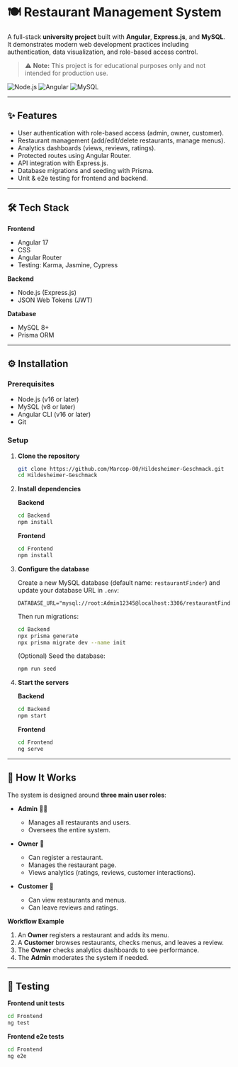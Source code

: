 # 🍽️ Restaurant Management System

A full-stack **university project** built with **Angular**, **Express.js**, and **MySQL**.  
It demonstrates modern web development practices including authentication, data visualization, and role-based access control.

> ⚠️ **Note:** This project is for educational purposes only and not intended for production use.

![Node.js](https://img.shields.io/badge/node-%3E%3D16-green)
![Angular](https://img.shields.io/badge/angular-17-red)
![MySQL](https://img.shields.io/badge/mysql-%3E%3D8-blue)

---

## ✨ Features  
- User authentication with role-based access (admin, owner, customer).  
- Restaurant management (add/edit/delete restaurants, manage menus).  
- Analytics dashboards (views, reviews, ratings).  
- Protected routes using Angular Router.  
- API integration with Express.js.  
- Database migrations and seeding with Prisma.  
- Unit & e2e testing for frontend and backend.  

---

## 🛠️ Tech Stack  

**Frontend**  
- Angular 17  
- CSS  
- Angular Router  
- Testing: Karma, Jasmine, Cypress  

**Backend**  
- Node.js (Express.js)  
- JSON Web Tokens (JWT)  

**Database**  
- MySQL 8+  
- Prisma ORM  

---

## ⚙️ Installation  

### Prerequisites  
- Node.js (v16 or later)  
- MySQL (v8 or later)  
- Angular CLI (v16 or later)  
- Git  

### Setup  

1. **Clone the repository**
   ```bash
   git clone https://github.com/Marcop-00/Hildesheimer-Geschmack.git
   cd Hildesheimer-Geschmack
   ```

2. **Install dependencies**

   **Backend**
   ```bash
   cd Backend
   npm install
   ```

   **Frontend**
   ```bash
   cd Frontend
   npm install
   ```

3. **Configure the database**

   Create a new MySQL database (default name: `restaurantFinder`) and update your database URL in `.env`:

   ```env
   DATABASE_URL="mysql://root:Admin12345@localhost:3306/restaurantFinder"
   ```

   Then run migrations:
   ```bash
   cd Backend
   npx prisma generate
   npx prisma migrate dev --name init
   ```

   (Optional) Seed the database:
   ```bash
   npm run seed
   ```

4. **Start the servers**

   **Backend**
   ```bash
   cd Backend
   npm start
   ```

   **Frontend**
   ```bash
   cd Frontend
   ng serve
   ```

---

## 🧩 How It Works  

The system is designed around **three main user roles**:

- **Admin** 👨‍💻  
  - Manages all restaurants and users.  
  - Oversees the entire system.  

- **Owner** 🍴  
  - Can register a restaurant.  
  - Manages the restaurant page.  
  - Views analytics (ratings, reviews, customer interactions).  

- **Customer** 👤  
  - Can view restaurants and menus.  
  - Can leave reviews and ratings.  

**Workflow Example**  
1. An **Owner** registers a restaurant and adds its menu.  
2. A **Customer** browses restaurants, checks menus, and leaves a review.  
3. The **Owner** checks analytics dashboards to see performance.  
4. The **Admin** moderates the system if needed.  

---

## 🧪 Testing  

**Frontend unit tests**
```bash
cd Frontend
ng test
```

**Frontend e2e tests**
```bash
cd Frontend
ng e2e
```
